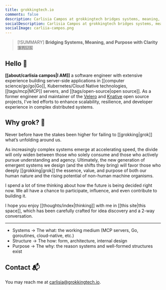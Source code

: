 ```yaml
---
title: grokkingtech.io
comments: false
description: Carlisia Campos at grokkingtech bridges systems, meaning, and purpose with clarity. This site explores modern software architecture, distributed systems, and AI-aligned design through the lens of Go, Kubernetes, and open source. Carlisia draws from her deep engineering experience building scalable, resilient systems (including her leadership in Velero and Knative) to uncover how intentional architecture shapes the future.
socialDescription: Carlisia Campos at grokkingtech bridges systems, meaning and purpose with clarity. This site explores modern software architecture, distributed systems, and AI-aligned design through the lens of Go, Kubernetes, and open source. Carlisia draws from her deep engineering experience building scalable, resilient systems (including her leadership in Velero and Knative) to uncover how intentional architecture shapes the future.
socialImage: carliia-campos.png
---
```


> [!SUMMARY] **Bridging Systems, Meaning, and Purpose with Clarity 🇧🇷🇺🇸**

## Hello 👋

**[[about/carlisia campos|I AM]]** a software engineer with extensive experience building server-side applications in [[computer science/go/go|Go]], Kubernetes/Cloud Native technologies, [[tags/mcp|MCP]] servers, and [[tags/open-source|open source]]. As a former engineer and maintainer of the [Velero](https://github.com/vmware-tanzu/velero) and [Knative](https://github.com/knative) open source projects, I've led efforts to enhance scalability, resilience, and developer experience in complex distributed systems.

## Why grok? 🔮

Never before have the stakes been higher for failing to [[grokking|grok]] what’s unfolding around us.

As increasingly complex systems emerge at accelerating speed, the divide will only widen between those who solely consume and those who actively pursue understanding and agency. Ultimately, the new generation of emergent systems we design (and the shifts they bring) will favor those who deeply [[grokking|grok]] the essence, value, and purpose of both our human nature and the rising potential of non-human machine organisms.

I spend a lot of time thinking about how the future is being decided right now. We all have a chance to participate, influence, and even contribute to building it.

I hope you enjoy [[thoughts/index|thinking]] with me in [[this site|this space]], which has been carefully crafted for idea discovery and a 2-way conversation.

---

- Systems → The what: the working medium (MCP servers, Go, goroutines, cloud-native, etc.)
- Structure → The how: form, architecture, internal design
- Purpose → The why: the reason systems and well-formed structures exist

## Contact 📬

You may reach me at <a href="mailto:&#99;&#97;&#114;&#108;&#105;&#115;&#105;&#97;&#64;&#103;&#114;&#111;&#107;&#107;&#105;&#110;&#103;&#116;&#101;&#99;&#104;&#46;&#105;&#111;">
&#99;&#97;&#114;&#108;&#105;&#115;&#105;&#97;&#64;&#103;&#114;&#111;&#107;&#107;&#105;&#110;&#103;&#116;&#101;&#99;&#104;&#46;&#105;&#111;</a>.
